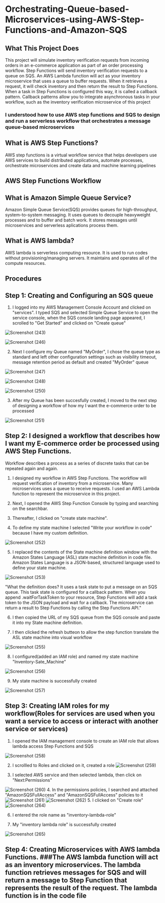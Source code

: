 # Orchestrating-Queue-based-Microservices-using-AWS-Step-Functions-and-Amazon-SQS
## What This Project Does
This project will simulate inventory verification requests from incoming orders in an e-commerce application as part of an order processing workflow. Step Functions will send inventory verification requests to a queue on SQS. An AWS Lambda function will act as your inventory microservice that uses a queue to buffer requests. When it retrieves a request, it will check inventory and then return the result to Step Functions. When a task in Step Functions is configured this way, it is called a callback pattern. Callback patterns allow you to integrate asynchronous tasks in your workflow, such as the inventory verification microservice of this project
### I understood how to use AWS step functions and SQS to design and run a serverless workflow that orchestrates a message queue-based microservices
## What is AWS Step Functions?
AWS step functions is a virtual workflow service that helps developers use AWS services to build distributed applications, automate processes, orchestrate microservices and create data and machine learning pipelines
## AWS Step Functions Workflow 
## What is Amazon Simple Queue Service?
Amazon Simple Queue Service(SQS) provides queues for high-throughput, system-to-system messaging. It uses queues to decouple heavyweight processes and to buffer and batch work. It stores messages until microservices and serverless aplications process them.
## What is AWS lambda?
AWS lambda is serverless computing resource. It is used to run codes without provisioning/managing servers. It maintains and operates all of the compute resources.
## Procedures
## Step 1: Creating and Configuring an SQS queue
1. I logged into my AWS Management Console Account and clicked on "services". I typed SQS and selected Simple Queue Service to open the service console, when the SQS console landing page appeared, I scrolled to "Get Started" and clicked on "Create queue"

![Screenshot (243)](https://user-images.githubusercontent.com/99415191/224582700-748a3f1d-a2e1-46ac-b7f8-25591b979634.png)


![Screenshot (246)](https://user-images.githubusercontent.com/99415191/224583986-ce02e073-3b82-4ccc-ad5b-f09fcc5b1a6c.png)


2. Next I configure my Queue named "MyOrder", I chose the queue type as standard and left other configuration settings such as visibility timeout, message retention period as default and created "MyOrder" queue


![Screenshot (247)](https://user-images.githubusercontent.com/99415191/224584887-b5144ea6-2cc9-4b16-91dd-916a704cfafd.png)


![Screenshot (248)](https://user-images.githubusercontent.com/99415191/224584954-3da2ac24-cecf-4dbb-b53a-95c11ffc367e.png)


![Screenshot (250)](https://user-images.githubusercontent.com/99415191/224584959-21007025-f7e7-44a5-95aa-4cf2aa08cd86.png)


3. After my Queue has been succesfully created, I moved to the next step of designing a workflow of how my I want the e-commerce order to be processed


![Screenshot (251)](https://user-images.githubusercontent.com/99415191/224584962-3a1afc8b-cb32-41c5-b484-17ca70e90f5e.png)

## Step 2: I designed a workflow that describes how I want my E-commerce order be processed using AWS Step Functions. 
Workflow describes a process as a series of discrete tasks that can be repeated again and again.

1. I designed my workflow in AWS Step Functions. The workflow will request verification of inventory from a microservice. Many microservices uses a queue to receive requests. I used an AWS Lambda function to represent the microservice in this project.

2. Next, I opened the AWS Step Function Console by typing and searching on the searchbar.

3. Thereafter, I clicked on "create state machine".

4. To define my state machine I selected "Write your workflow in code" because I have my custom definition.

![Screenshot (252)](https://user-images.githubusercontent.com/99415191/224594931-9f09b8ce-f160-4a15-b9a9-d74e0aed8296.png)

 5. I replaced the contents of the State machine definition window with the Amazon States Language (ASL) state machine definition in code file. Amazon States Language is a JSON-based, structured language used to define your state machine.
  
![Screenshot (253)](https://user-images.githubusercontent.com/99415191/224594865-029a1d33-46fe-402e-8bea-3dac245c0a8c.png)

"What the definition does? It uses a task state to put a message on an SQS queue. This task state is configured for a callback pattern. When you append .waitForTaskToken to your resource, Step Functions will add a task token to the JSON payload and wait for a callback. The microservice can return a result to Step Functions by calling the Step Functions API."

6. I then copied the URL of my SQS queue from the SQS console and paste it into my State machine definition.

7. I then clicked the refresh butteon to allow the step function translate the ASL state machine into visual workflow

![Screenshot (255)](https://user-images.githubusercontent.com/99415191/224594918-69411b2b-fb7c-4172-968b-7ffedae47846.png)

8. I configured(added an IAM role) and named my state machine "Inventory-Sate_Machine"

![Screenshot (256)](https://user-images.githubusercontent.com/99415191/224594923-1ec33774-71d3-487d-a783-22071155b630.png)

9. My state machine is successfully created

![Screenshot (257)](https://user-images.githubusercontent.com/99415191/224594927-b56ea54c-4365-4d77-ae91-d86e802065b6.png)

## Step 3: Creating IAM roles for my workflow(Roles for services are used when you want a service to access or interact with another service or services)

1. I opened the IAM management console to create an IAM role that allows lambda access Step Functions and SQS

![Screenshot (258)](https://user-images.githubusercontent.com/99415191/224697775-30e8ddfe-42c7-42aa-89dc-050392327854.png)

2. I scrollled to Roles and clicked on it, created a role
![Screenshot (259)](https://user-images.githubusercontent.com/99415191/224697789-9f3fb161-7e52-408f-8098-62ffb6a51393.png)

3. I selected AWS service and then selected  lambda, then click on "Next:Permissions"

 ![Screenshot (260)](https://user-images.githubusercontent.com/99415191/224697795-7323dd89-023a-4dde-b8c0-5840a0c271f3.png)
4. In the permissions policies, I searched and attached "AmazonSQSFullAccess" and "AmazonSQSFullAccess" policies to it
![Screenshot (261)](https://user-images.githubusercontent.com/99415191/224697801-e96553ff-a325-4a2b-b49b-6d679880fc74.png)
![Screenshot (262)](https://user-images.githubusercontent.com/99415191/224697806-f25dcc4e-9b2e-43e2-a489-1a80caa22f53.png)
5. I clicked on "Create role"
 ![Screenshot (264)](https://user-images.githubusercontent.com/99415191/224697821-2a9399af-fa7e-45fd-8dd3-755d82e1d7d5.png)
 
6. I entered the role name as "inventory-lambda-role"

7. My "inventory lambda role" is successfully created

![Screenshot (265)](https://user-images.githubusercontent.com/99415191/224697824-50a1d1cd-dde4-4de9-9bfd-633408bb0fff.png)

## Step 4: Creating Microservices with AWS lambda Functions. ###The AWS lambda function will act as an inventory microservices. The lambda function retrieves messages for SQS and will return a message to Step Function that represents the result of the request. The lambda function is in the code file


